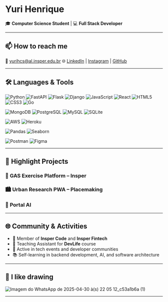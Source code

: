 # Yuri Henrique

🎓 **Computer Science Student** | 💻 **Full Stack Developer**  

---

## 📫 How to reach me

📧 yurihcs@al.insper.edu.br 
🌐 [LinkedIn](https://www.linkedin.com/in/yuri-henrique-33ba1a340/) | [Instagram](https://www.instagram.com/iancdesponds) | [GitHub](https://github.com/Uyris)

---

## 🛠️ Languages & Tools

![Python](https://img.shields.io/badge/Python-3776AB?style=flat&logo=python&logoColor=white)
![FastAPI](https://img.shields.io/badge/FastAPI-009688?style=flat&logo=fastapi&logoColor=white)
![Flask](https://img.shields.io/badge/Flask-000000?style=flat&logo=flask&logoColor=white)
![Django](https://img.shields.io/badge/Django-092E20?style=flat&logo=django&logoColor=white)
![JavaScript](https://img.shields.io/badge/JavaScript-F7DF1E?style=flat&logo=javascript&logoColor=black)
![React](https://img.shields.io/badge/React-20232A?style=flat&logo=react&logoColor=61DAFB)
![HTML5](https://img.shields.io/badge/HTML5-E34F26?style=flat&logo=html5&logoColor=white)
![CSS3](https://img.shields.io/badge/CSS3-1572B6?style=flat&logo=css3&logoColor=white)
![Go](https://img.shields.io/badge/Go-00ADD8?style=for-the-badge&logo=go&logoColor=white)

![MongoDB](https://img.shields.io/badge/MongoDB-47A248?style=flat&logo=mongodb&logoColor=white)
![PostgreSQL](https://img.shields.io/badge/PostgreSQL-4169E1?style=flat&logo=postgresql&logoColor=white)
![MySQL](https://img.shields.io/badge/MySQL-4479A1?style=flat&logo=mysql&logoColor=white)
![SQLite](https://img.shields.io/badge/SQLite-003B57?style=flat&logo=sqlite&logoColor=white)

![AWS](https://img.shields.io/badge/AWS-232F3E?style=flat&logo=amazon-aws&logoColor=white)
![Heroku](https://img.shields.io/badge/Heroku-430098?style=flat&logo=heroku&logoColor=white)

![Pandas](https://img.shields.io/badge/Pandas-150458?style=flat&logo=pandas&logoColor=white)
![Seaborn](https://img.shields.io/badge/Seaborn-4B8BBE?style=flat)

![Postman](https://img.shields.io/badge/Postman-FF6C37?style=flat&logo=postman&logoColor=white)
![Figma](https://img.shields.io/badge/Figma-F24E1E?style=flat&logo=figma&logoColor=white)

---

## 🚀 Highlight Projects

### 🧠 **GAS Exercise Platform – Insper**

### 🏙️ **Urban Research PWA – Placemaking**

### 🧩 **Portal AI**

---

## 🌐 Community & Activities

- 🎯 Member of **Insper Code** and **Insper Fintech**
- 🧠 Teaching Assistant for **DevLife** course
- 🤝 Active in tech events and developer communities
- 📚 Self-learning in backend development, AI, and software architecture

---

## 🎨 I like drawing

![Imagem do WhatsApp de 2025-04-30 à(s) 22 05 12_c53a1b6a (1)](https://github.com/user-attachments/assets/fd73beae-84d3-45f0-981e-18d1d0a66c2a)

---

